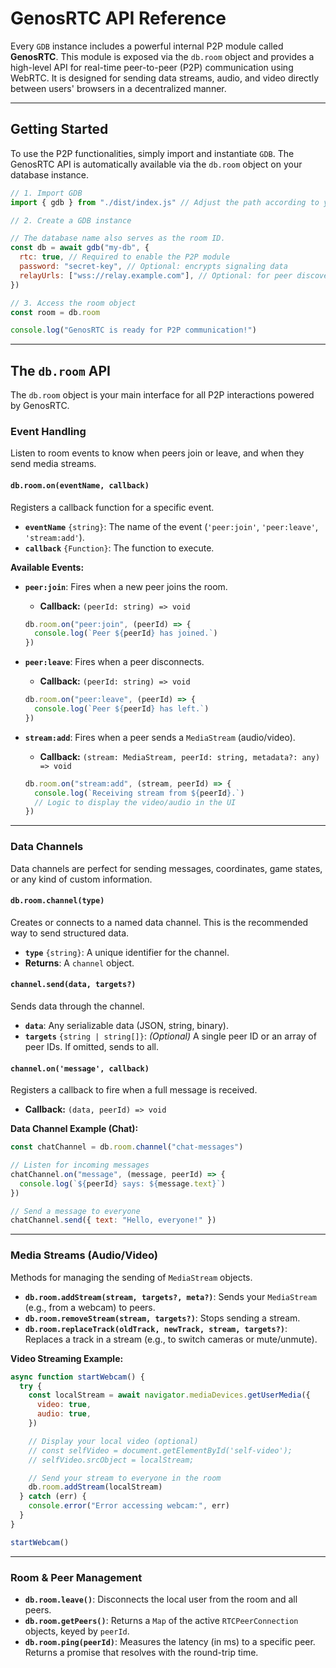 # GenosRTC API Reference

Every `GDB` instance includes a powerful internal P2P module called **GenosRTC**. This module is exposed via the `db.room` object and provides a high-level API for real-time peer-to-peer (P2P) communication using WebRTC. It is designed for sending data streams, audio, and video directly between users' browsers in a decentralized manner.

---

## Getting Started

To use the P2P functionalities, simply import and instantiate `GDB`. The GenosRTC API is automatically available via the `db.room` object on your database instance.

```javascript
// 1. Import GDB
import { gdb } from "./dist/index.js" // Adjust the path according to your project

// 2. Create a GDB instance

// The database name also serves as the room ID.
const db = await gdb("my-db", {
  rtc: true, // Required to enable the P2P module
  password: "secret-key", // Optional: encrypts signaling data
  relayUrls: ["wss://relay.example.com"], // Optional: for peer discovery
})

// 3. Access the room object
const room = db.room

console.log("GenosRTC is ready for P2P communication!")
```

---

## The `db.room` API

The `db.room` object is your main interface for all P2P interactions powered by GenosRTC.

### Event Handling

Listen to room events to know when peers join or leave, and when they send media streams.

#### `db.room.on(eventName, callback)`

Registers a callback function for a specific event.

- **`eventName`** `{string}`: The name of the event (`'peer:join'`, `'peer:leave'`, `'stream:add'`).
- **`callback`** `{Function}`: The function to execute.

**Available Events:**

- **`peer:join`**: Fires when a new peer joins the room.

  - **Callback:** `(peerId: string) => void`

  ```javascript
  db.room.on("peer:join", (peerId) => {
    console.log(`Peer ${peerId} has joined.`)
  })
  ```

- **`peer:leave`**: Fires when a peer disconnects.

  - **Callback:** `(peerId: string) => void`

  ```javascript
  db.room.on("peer:leave", (peerId) => {
    console.log(`Peer ${peerId} has left.`)
  })
  ```

- **`stream:add`**: Fires when a peer sends a `MediaStream` (audio/video).
  - **Callback:** `(stream: MediaStream, peerId: string, metadata?: any) => void`
  ```javascript
  db.room.on("stream:add", (stream, peerId) => {
    console.log(`Receiving stream from ${peerId}.`)
    // Logic to display the video/audio in the UI
  })
  ```

---

### Data Channels

Data channels are perfect for sending messages, coordinates, game states, or any kind of custom information.

#### `db.room.channel(type)`

Creates or connects to a named data channel. This is the recommended way to send structured data.

- **`type`** `{string}`: A unique identifier for the channel.
- **Returns**: A `channel` object.

#### `channel.send(data, targets?)`

Sends data through the channel.

- **`data`**: Any serializable data (JSON, string, binary).
- **`targets`** `{string | string[]}`: _(Optional)_ A single peer ID or an array of peer IDs. If omitted, sends to all.

#### `channel.on('message', callback)`

Registers a callback to fire when a full message is received.

- **Callback:** `(data, peerId) => void`

**Data Channel Example (Chat):**

```javascript
const chatChannel = db.room.channel("chat-messages")

// Listen for incoming messages
chatChannel.on("message", (message, peerId) => {
  console.log(`${peerId} says: ${message.text}`)
})

// Send a message to everyone
chatChannel.send({ text: "Hello, everyone!" })
```

---

### Media Streams (Audio/Video)

Methods for managing the sending of `MediaStream` objects.

- **`db.room.addStream(stream, targets?, meta?)`**: Sends your `MediaStream` (e.g., from a webcam) to peers.
- **`db.room.removeStream(stream, targets?)`**: Stops sending a stream.
- **`db.room.replaceTrack(oldTrack, newTrack, stream, targets?)`**: Replaces a track in a stream (e.g., to switch cameras or mute/unmute).

**Video Streaming Example:**

```javascript
async function startWebcam() {
  try {
    const localStream = await navigator.mediaDevices.getUserMedia({
      video: true,
      audio: true,
    })

    // Display your local video (optional)
    // const selfVideo = document.getElementById('self-video');
    // selfVideo.srcObject = localStream;

    // Send your stream to everyone in the room
    db.room.addStream(localStream)
  } catch (err) {
    console.error("Error accessing webcam:", err)
  }
}

startWebcam()
```

---

### Room & Peer Management

- **`db.room.leave()`**: Disconnects the local user from the room and all peers.
- **`db.room.getPeers()`**: Returns a `Map` of the active `RTCPeerConnection` objects, keyed by `peerId`.
- **`db.room.ping(peerId)`**: Measures the latency (in ms) to a specific peer. Returns a promise that resolves with the round-trip time.
